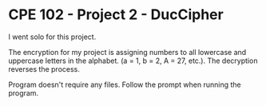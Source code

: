 # CPE 102 - Project 2 - DucCipher

I went solo for this project.

The encryption for my project is assigning numbers to all lowercase and uppercase letters in the alphabet. (a = 1, b = 2, A = 27, etc.). The decryption reverses the process.

Program doesn't require any files. Follow the prompt when running the program.
